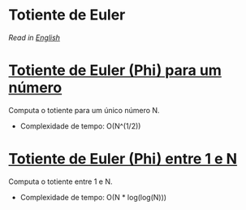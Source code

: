 # Totiente de Euler

*Read in [English](README.en.md)*

# [Totiente de Euler (Phi) para um número](phi.cpp)
Computa o totiente para um único número N.

- Complexidade de tempo: O(N^(1/2))

# [Totiente de Euler (Phi) entre 1 e N](phi_1_to_n.cpp)
Computa o totiente entre 1 e N.

- Complexidade de tempo: O(N * log(log(N)))
